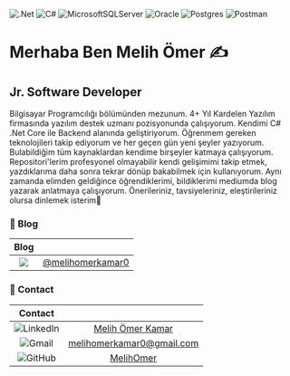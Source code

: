 ![.Net](https://img.shields.io/badge/.NET-5C2D91?style=for-the-badge&logo=.net&logoColor=white) ![C#](https://img.shields.io/badge/c%23-%23239120.svg?style=for-the-badge&logo=csharp&logoColor=white) ![MicrosoftSQLServer](https://img.shields.io/badge/Microsoft%20SQL%20Server-CC2927?style=for-the-badge&logo=microsoft%20sql%20server&logoColor=white) ![Oracle](https://img.shields.io/badge/Oracle-F80000?style=for-the-badge&logo=oracle&logoColor=white) ![Postgres](https://img.shields.io/badge/postgres-%23316192.svg?style=for-the-badge&logo=postgresql&logoColor=white) ![Postman](https://img.shields.io/badge/Postman-FF6C37?style=for-the-badge&logo=postman&logoColor=white)
# Merhaba Ben Melih Ömer ✍️

## Jr. Software Developer

Bilgisayar Programcılığı bölümünden mezunum. 4+ Yıl Kardelen Yazılım firmasında yazılım destek uzmanı pozisyonunda çalışıyorum.
Kendimi C# .Net Core ile Backend alanında geliştiriyorum. Öğrenmem gereken teknolojileri takip ediyorum ve her geçen gün yeni şeyler yazıyorum. Bulabildiğim tüm kaynaklardan kendime birşeyler katmaya çalışıyorum.
Repositori'lerim profesyonel olmayabilir kendi gelişimimi takip etmek, yazdıklarıma daha sonra tekrar dönüp bakabilmek için kullanıyorum. Aynı zamanda elimden geldiğince öğrendiklerimi, bildiklerimi mediumda blog yazarak anlatmaya çalışıyorum. Önerileriniz, tavsiyeleriniz, eleştirileriniz olursa dinlemek isterim🚩


### 📝 Blog
| Blog|     |
| :---:   | :---: | 
| ![](https://img.shields.io/badge/Medium-12100E?style=for-the-badge&logo=medium&logoColor=white)| [@melihomerkamar0](https://medium.com/@melihomerkamar0)   | 


 ### 🔗 Contact
| Contact|     |
| :---:   | :---: | 
| ![LinkedIn](https://img.shields.io/badge/linkedin-%230077B5.svg?style=for-the-badge&logo=linkedin&logoColor=white)| [Melih Ömer Kamar](https://www.linkedin.com/in/melihomerkamar/) | 
| ![Gmail](https://img.shields.io/badge/Gmail-D14836?style=for-the-badge&logo=gmail&logoColor=white)| melihomerkamar0@gmail.com| 
| ![GitHub](https://img.shields.io/badge/github-%23121011.svg?style=for-the-badge&logo=github&logoColor=white)| [MelihOmer](https://github.com/MelihOmer)| 

<!--
### Hi there 👋🎶


**MelihOmer/MelihOmer** is a ✨ _special_ ✨ repository because its `README.md` (this file) appears on your GitHub profile.

Here are some ideas to get you started:

- 🔭 I’m currently working on ...
- 🌱 I’m currently learning ...
- 👯 I’m looking to collaborate on ...
- 🤔 I’m looking for help with ...
- 💬 Ask me about ...
- 📫 How to reach me: ...
- 😄 Pronouns: ...
- ⚡ Fun fact: ...
-->
